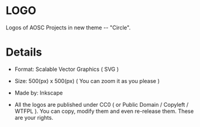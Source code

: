 LOGO
====

Logos of AOSC Projects in new theme -- "Circle".

Details
=======

* Format: Scalable Vector Graphics ( SVG )

* Size: 500(px) x 500(px) ( You can zoom it as you please )

* Made by: Inkscape

* All the logos are published under CC0 ( or Public Domain / Copyleft / WTFPL ). You can copy, modify them and even re-release them. These are your rights.
